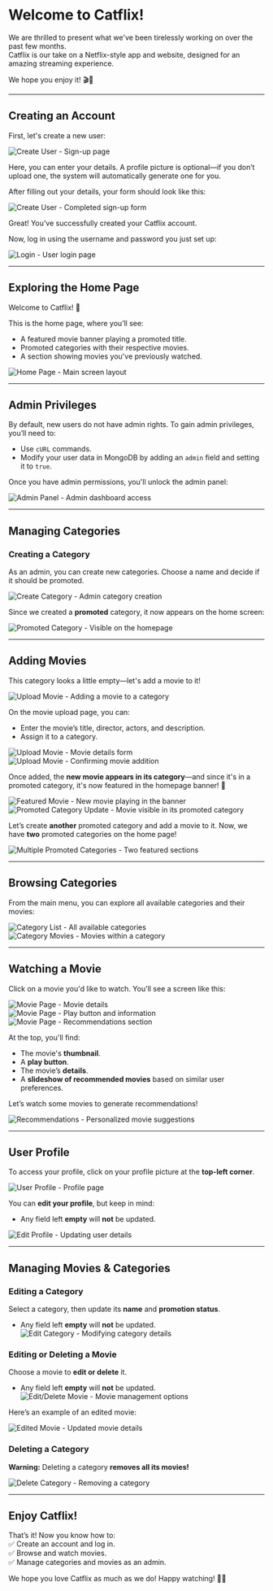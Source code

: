 # Welcome to Catflix!

We are thrilled to present what we've been tirelessly working on over the past few months.  
Catflix is our take on a Netflix-style app and website, designed for an amazing streaming experience.  

We hope you enjoy it! 🎬🍿  

---

## Creating an Account  

First, let's create a new user:  

![*Create User* - Sign-up page](./images/1.png)  

Here, you can enter your details. A profile picture is optional—if you don’t upload one, the system will automatically generate one for you.  

After filling out your details, your form should look like this:  

![*Create User* - Completed sign-up form](./images/2.png)  

Great! You’ve successfully created your Catflix account.  

Now, log in using the username and password you just set up:  

![*Login* - User login page](./images/3.png)  

---

## Exploring the Home Page  

Welcome to Catflix! 🎉  

This is the home page, where you’ll see:  
- A featured movie banner playing a promoted title.  
- Promoted categories with their respective movies.  
- A section showing movies you've previously watched.  

![*Home Page* - Main screen layout](./images/4.png)  

---

## Admin Privileges  

By default, new users do not have admin rights. To gain admin privileges, you’ll need to:  
- Use `cURL` commands.  
- Modify your user data in MongoDB by adding an `admin` field and setting it to `true`.  

Once you have admin permissions, you'll unlock the admin panel:  

![*Admin Panel* - Admin dashboard access](./images/6.png)  

---

## Managing Categories  

### Creating a Category  
As an admin, you can create new categories. Choose a name and decide if it should be promoted.  

![*Create Category* - Admin category creation](./images/7.png)  

Since we created a **promoted** category, it now appears on the home screen:  

![*Promoted Category* - Visible on the homepage](./images/8.png)  

---

## Adding Movies  

This category looks a little empty—let's add a movie to it!  

![*Upload Movie* - Adding a movie to a category](./images/9.png)  

On the movie upload page, you can:  
- Enter the movie’s title, director, actors, and description.  
- Assign it to a category.  

![*Upload Movie* - Movie details form](./images/10.png)  
![*Upload Movie* - Confirming movie addition](./images/11.png)  

Once added, the **new movie appears in its category**—and since it's in a promoted category, it's now featured in the homepage banner! 🎥  

![*Featured Movie* - New movie playing in the banner](./images/12.png)  
![*Promoted Category Update* - Movie visible in its promoted category](./images/13.png)  

Let’s create **another** promoted category and add a movie to it. Now, we have **two** promoted categories on the home page!  

![*Multiple Promoted Categories* - Two featured sections](./images/14.png)  

---

## Browsing Categories  

From the main menu, you can explore all available categories and their movies:  

![*Category List* - All available categories](./images/15.png)  
![*Category Movies* - Movies within a category](./images/16.png)  

---

## Watching a Movie  

Click on a movie you'd like to watch. You'll see a screen like this:  

![*Movie Page* - Movie details](./images/17.png)  
![*Movie Page* - Play button and information](./images/18.png)  
![*Movie Page* - Recommendations section](./images/19.png)  

At the top, you'll find:  
- The movie's **thumbnail**.  
- A **play button**.  
- The movie’s **details**.  
- A **slideshow of recommended movies** based on similar user preferences.  

Let’s watch some movies to generate recommendations!  

![*Recommendations* - Personalized movie suggestions](./images/20.png)  

---

## User Profile  

To access your profile, click on your profile picture at the **top-left corner**.  

![*User Profile* - Profile page](./images/21.png)  

You can **edit your profile**, but keep in mind:  
- Any field left **empty** will **not** be updated.  

![*Edit Profile* - Updating user details](./images/22.png)  

---

## Managing Movies & Categories  

### Editing a Category  
Select a category, then update its **name** and **promotion status**.  
- Any field left **empty** will **not** be updated. 
![*Edit Category* - Modifying category details](./images/23.png)  

### Editing or Deleting a Movie  
Choose a movie to **edit or delete** it.  
- Any field left **empty** will **not** be updated. 
![*Edit/Delete Movie* - Movie management options](./images/24.png)  

Here’s an example of an edited movie:  

![*Edited Movie* - Updated movie details](./images/25.png)  

### Deleting a Category  
**Warning:** Deleting a category **removes all its movies!**  

![*Delete Category* - Removing a category](./images/26.png)  

---

## Enjoy Catflix!  

That’s it! Now you know how to:  
✅ Create an account and log in.  
✅ Browse and watch movies.  
✅ Manage categories and movies as an admin.  

We hope you love Catflix as much as we do! Happy watching! 🎥🍿  
